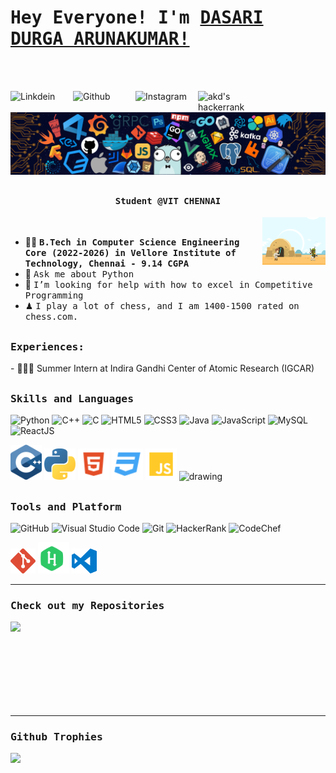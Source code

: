 # <samp>Hey Everyone! I'm [DASARI DURGA ARUNAKUMAR!](https://github.com/ArunaK-netizen)</samp>
<br><br>

<a href="https://www.linkedin.com/in/my-linkedin">
  <img align="left" alt="Linkdein" width="100px" src="https://img.shields.io/badge/Linkedin-0A66C2?style=for-the-badge&logo=Linkedin&logoColor=white" />
</a>
<a href="https://github.com/ArunaK-netizen">
  <img align="left" alt="Github" width="100px" src="https://img.shields.io/badge/Github-181717?style=for-the-badge&logo=Github&logoColor=white" />
</a>
<a href="https://www.instagram.com/my-insta">
  <img align="left" alt="Instagram" width="100px" src="https://img.shields.io/badge/Instagram-E4405F?style=for-the-badge&logo=instagram&logoColor=white" />
</a>
<a href="https://www.hackerrank.com/my-hackerrank">
  <img align="left" alt="akd's hackerrank" width="100px" src="https://img.shields.io/badge/HackerRank-2EC866?style=for-the-badge&logo=HackerRank&logoColor=black" />
</a>
<br><br>
<img src="https://github.com/ArunaK-netizen/ArunaK-netizen/blob/main/header_.png"/>

## <p align="center"><h4 align="center"><samp> Student @VIT CHENNAI </samp></h4></p>

<div>
<img align="right" src="https://github.com/ArunaK-netizen/ArunaK-netizen/blob/main/terminal.gif" width="20%"/>
  <br>

- 👨‍🎓 <samp><b>B.Tech in Computer Science Engineering Core (2022-2026) in Vellore Institute of Technology, Chennai - 9.14 CGPA</b>
- 💬 <samp>Ask me about Python
- 🤔 <samp>I’m looking for help with how to excel in Competitive Programming
- ♟ <samp>I play a lot of chess, and I am 1400-1500 rated on chess.com.
</div>
  
##

<div>
<h3><b><samp>Experiences:</samp></b></h3>
- 👨🏻‍💻 Summer Intern at Indira Gandhi Center of Atomic Research (IGCAR)<br>
</div>

##
<h3><b><samp>Skills and Languages</samp></b></h3>

![Python](https://img.shields.io/badge/Python-3776AB?style=flat-square&logo=Python&logoColor=white)
![C++](https://img.shields.io/badge/C++-00599C?style=flat-square&logo=c%2B%2B&logoColor=white)
![C](https://img.shields.io/badge/C-27338e?style=flat-square&logo=c&logoColor=white)
![HTML5](https://img.shields.io/badge/HTML5-E34F26?style=flat-square&logo=HTML5&logoColor=white)
![CSS3](https://img.shields.io/badge/CSS3-1572B6?style=flat-square&logo=CSS3&logoColor=white)
![Java](https://img.shields.io/badge/Java-013243?style=flat-square&logo=Java&logoColor=white)
![JavaScript](https://img.shields.io/badge/JavaScript-013243?style=flat-square&logo=Java&logoColor=white)
![MySQL](https://img.shields.io/badge/MySQL-4479A1?style=flat-square&logo=MySQL&logoColor=white)
![ReactJS](https://img.shields.io/badge/ReactJS-4479A1?style=flat-square&logo=MySQL&logoColor=white)


<span>
<img src="https://github.com/ArunaK-netizen/ArunaK-netizen/blob/main/imgs/c.svg" alt="drawing" width="50"/>
<img src="https://github.com/ArunaK-netizen/ArunaK-netizen/blob/main/imgs/python-5.svg" alt="drawing" width="50"/>
<img src="https://github.com/ArunaK-netizen/ArunaK-netizen/blob/main/imgs/html.svg" alt="drawing" width="50"/>
<img src="https://github.com/ArunaK-netizen/ArunaK-netizen/blob/main/imgs/css.svg" alt="drawing" width="50"/>
<img src="https://github.com/ArunaK-netizen/ArunaK-netizen/blob/main/imgs/javascript.svg" alt="drawing" width="50"/>
 <img src="https://github.com/amandewatnitrr/amandewatnitrr/blob/main/imgs/mysql-6.svg" alt="drawing" width="50"/>
 </span>
    
##
<h3><b><samp>Tools and Platform</samp></b></h3>

![GitHub](https://img.shields.io/badge/GitHub-181717?style=flat-square&logo=github)
![Visual Studio Code](https://img.shields.io/badge/Visual_Studio_Code-007ACC?style=flat-square&logo=Visual-Studio-Code&logoColor=white)
![Git](https://img.shields.io/badge/Git-F05032?style=flat-square&logo=Git&logoColor=white)
![HackerRank](https://img.shields.io/badge/HackerRank-107C10?style=flat-square&logo=HackerRank&logoColor=black)
![CodeChef](https://img.shields.io/badge/CodeChef-5B4638?style=flat-square&logo=CodeChef&logoColor=white)
  
<span>
<img src="https://github.com/ArunaK-netizen/ArunaK-netizen/blob/main/imgs/git-icon.svg" alt="drawing" width="40"/>
<img src="https://github.com/ArunaK-netizen/ArunaK-netizen/blob/main/imgs/hackerrank.svg" alt="drawing" width="50"/>
<img src="https://github.com/ArunaK-netizen/ArunaK-netizen/blob/main/imgs/visual-studio-code.svg" alt="drawing" width="40"/>
</span>
<hr> 
  
<h3><b><samp>Check out my Repositories</samp></b></h3>

<span>
<a href="https://github.com/ArunaK-netizen/Sorting-Visualizer">
  <img align="left" src="https://github-readme-stats.vercel.app/api/pin/?username=ArunaK-netizen&repo=Sorting-Visualizer" />
</a>
</span>
<br><br>
<br><br>
<br><br>
<br><br>

<hr>

<h3><b><samp>Github Trophies</samp></b></h3>
 <p align="left">
 <a href="https://github.com/ryo-ma/github-profile-trophy">
   <img width=800 src="https://github-profile-trophy.vercel.app/?username=ArunaK-netizen&column=8&theme=onedark&no-frame=true&no-bg=true"/>
 </a>
 </p>

